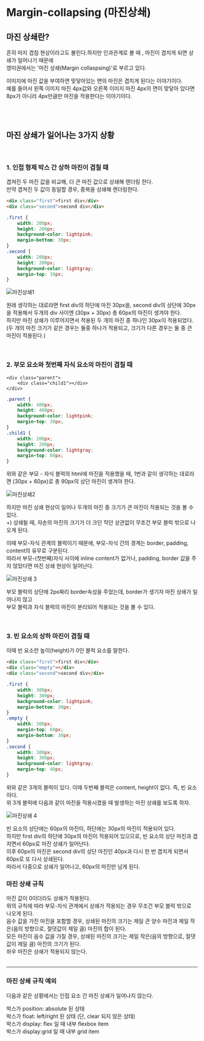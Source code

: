 # Margin-collapsing (마진상쇄)

## 마진 상쇄란?

흔히 마지 겹침 현상이라고도 불린다.하지만 인과관계로 볼 때 , 마진이 겹치게 되면 상쇄가 일어나기 때문에 </br>
영미권에서는 '마진 상쇄(Margin collaspsing)'로 부르고 있다.

이미지에 마진 값을 부여하면 맞닿아있는 면의 마진은 겹치게 된다는 이야기이다.</br>
예를 들어서 왼쪽 이미지 마진 4px값와 오른쪽 이미지 마진 4px의 면이 맞닿아 있다면 8px가 아니라 4px만큼만 마진을 적용한다는 이야기이다.

</br>
</br>

## 마진 상쇄가 일어나는 3가지 상황

</br>

###  1. 인접 형제 박스 간 상하 마진이 겹칠 때

   겹쳐진 두 마진 값을 비교해, 더 큰 마진 값으로 상쇄해 렌더링 한다.</br>
   만약 겹쳐진 두 값이 동일할 경우, 중복을 상쇄해 렌더링한다.

```HTML
<div class="first">first div</div>
<div class="second">second div</div>
```

```CSS
.first {
	width: 200px;
    height: 200px;
    background-color: lightpink;
    margin-bottom: 30px;
}
.second {
	width: 200px;
    height: 200px;
    background-color: lightgray;
    margin-top: 30px;
}
```

![마진상쇄1](https://user-images.githubusercontent.com/91517680/178175039-8dda84de-5cb2-4439-9e10-229d6ec3527b.jpeg)

원래 생각하는 대로라면 first div의 하단에 마진 30px을, second div의 상단에 30px을 적용해서 두개의 div 사이엔 (30px + 30px) 총 60px의 마진이 생겨야 한다.</br>
하지만 마진 상쇄가 이루어지면서 적용된 두 개의 마진 중 하나인 30px이 적용되었다.</br>
(두 개의 마진 크기가 같은 경우는 둘중 하나가 적용되고, 크기가 다른 경우는 둘 중 큰 마진이 적용된다.)

</br>

###  2. 부모 요소와 첫번째 자식 요소의 마진이 겹칠 때

```JS
<div class="parent">
	<div class="child1"></div>
</div>
```

```CSS
.parent {
	width: 400px;
    height: 400px;
    background-color: lightpink;
    margin-top: 30px;
}
.child1 {
	width: 200px;
  	height: 200px;
    background-color: lightgray;
    margin-top: 60px;
}
```

위와 같은 부모 - 자식 블럭의 html에 마진을 적용했을 때, 1번과 같이 생각하는 대로라면 (30px + 60px)로 총 90px의 상단 마진이 생겨야 한다.

![마진상쇄2](https://user-images.githubusercontent.com/91517680/178175196-aa626168-a811-4791-8c00-f01cbde3944d.jpeg)

하지만 마진 상쇄 현상이 일어나 두개의 마진 중 크기가 큰 마진이 적용되는 것을 볼 수 있다.</br>
+) 상쇄될 때, 자손의 마진의 크기가 더 크던 작던 상관없이 무조건 부모 블럭 밖으로 나오게 된다.

이때 부모-자식 관계의 블럭이기 때문에, 부모-자식 간의 경계는 border, padding, content의 유무로 구분된다.</br>
따라서 부모-(첫번째)자식 사이에 inline content가 없거나, padding, border 값을 주지 않았다면 마진 상쇄 현상이 일어난다.

![마진상쇄 3](https://user-images.githubusercontent.com/91517680/178175246-a7df7673-af72-4d85-b571-20edaf2dee80.jpeg)

부모 블럭의 상단에 2px짜리 border속성을 주었는데, border가 생기자 마진 상쇄가 일어나지 않고</br>
부모 블럭과 자식 블럭의 마진이 분리되어 적용되는 것을 볼 수 있다.

</br>

###  3. 빈 요소의 상하 마진이 겹칠 때</br>

이때 빈 요소란 높이(height)가 0인 블럭 요소를 말한다.

```HTML
<div class="first">first div</div>
<div class="empty"></div>
<div class="second">second div</div>
```

```CSS
.first {
	width: 300px;
  	height: 300px;
    background-color: lightpink;
   	margin-bottom: 30px;
}
.empty {
	width: 300px;
    margin-top: 60px;
    margin-bottom: 30px;
}
.second {
	width: 300px;
    height: 300px;
    background-color: lightgray;
    margin-top: 40px;
}
```

위와 같은 3개의 블럭이 있다. 이때 두번째 블럭은 content, height이 없다. 즉, 빈 요소이다.</br>
위 3개 블럭에 다음과 같이 마진을 적용시켰을 때 발생하는 마진 상쇄를 보도록 하자.

![마진상쇄 4](https://user-images.githubusercontent.com/91517680/178175508-1311402d-a41d-46b3-b6f0-22471a9d29de.jpeg)

빈 요소의 상단에는 60px의 마진이, 하단에는 30px의 마진이 적용되어 있다.</br>
하지만 first div의 하단에 30px의 마진이 적용되어 있으므로, 빈 요소의 상단 마진과 겹치면서 60px로 마진 상쇄가 일어난다.</br>
이후 60px의 마진은 second div의 상단 마진인 40px과 다시 한 번 겹치게 되면서 60px로 또 다시 상쇄된다.</br>
따라서 다중으로 상쇄가 일어나고, 60px의 마진만 남게 된다.
</br>

### 마진 상쇄 규칙

마진 값이 0이더라도 상쇄가 적용된다.</br>
위의 규칙에 따라 부모-자식 관계에서 상쇄가 적용되는 경우 무조건 부모 블럭 밖으로 나오게 된다.</br>
음수 값을 가진 마진을 포함할 경우, 상쇄된 마진의 크기는 제일 큰 양수 마진과 제일 작은(음의 방향으로, 절댓값이 제일 큼) 마진의 합이 된다.</br>
모든 마진이 음수 값을 가질 경우, 상쇄된 마진의 크기는 제일 작은(음의 방향으로, 절댓값이 제일 큼) 마진의 크기가 된다.</br>
좌우 마진은 상쇄가 적용되지 않는다.</br>
</br>



---

### 마진 상쇄 규칙 예외</br>

다음과 같은 상황에서는 인접 요소 간 마진 상쇄가 일어나지 않는다.</br>

박스가 position: absolute 된 상태</br>
박스가 float: left/right 된 상태 (단, clear 되지 않은 상태)</br>
박스가 display: flex 일 때 내부 flexbox item</br>
박스가 display:grid 일 때 내부 grid item

